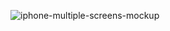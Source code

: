 ![iphone-multiple-screens-mockup](https://user-images.githubusercontent.com/63245314/235674679-7028eff6-acf3-42c8-b878-b1a3144da0fe.png)
